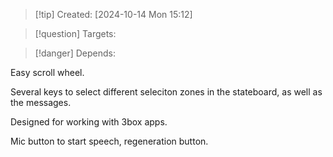 
>[!tip] Created: [2024-10-14 Mon 15:12]

>[!question] Targets: 

>[!danger] Depends: 

Easy scroll wheel.

Several keys to select different seleciton zones in the stateboard, as well as the messages.

Designed for working with 3box apps.

Mic button to start speech, regeneration button.